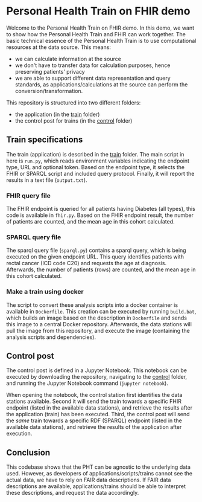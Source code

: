 # Personal Health Train on FHIR demo

Welcome to the Personal Health Train on FHIR demo. In this demo, we want to show how the Personal Health Train and FHIR can work together.
The basic technical essence of the Personal Health Train is to use computational resources at the data source. This means:
* we can calculate information at the source
* we don't have to transfer data for calculation purposes, hence preserving patients' privacy
* we are able to support different data representation and query standards, as applications/calculations at the source can perform the conversion/transformation.

This repository is structured into two different folders:
* the application (in the [train](./train) folder)
* the control post for trains (in the [control](./control) folder)

## Train specifications
The train (application) is described in the [train](./train) folder. The main script in here is `run.py`, which reads environment variables indicating the endpoint type, URL and optional token. Based on the endpoint type, it selects the FHIR or SPARQL script and included query protocol. Finally, it will report the results in a text file (`output.txt`).

### FHIR query file
The FHIR endpoint is queried for all patients having Diabetes (all types), this code is available in `fhir.py`. Based on the FHIR endpoint result, the number of patients are counted, and the mean age in this cohort calculated.

### SPARQL query file
The sparql query file (`sparql.py`) contains a sparql query, which is being executed on the given endpoint URL. This query identifies patients with rectal cancer (ICD code C20) and requests the age at diagnosis. Afterwards, the number of patients (rows) are counted, and the mean age in this cohort calculated.

### Make a train using docker
The script to convert these analysis scripts into a docker container is available in `Dockerfile`. This creation can be executed by running `build.bat`, which builds an image based on the description in `Dockerfile` and sends this image to a central Docker repository. Afterwards, the data stations will pull the image from this repository, and execute the image (containing the analysis scripts and dependencies).

## Control post
The control post is defined in a Jupyter Notebook. This notebook can be executed by downloading the repository, navigating to the [control](./control) folder, and running the Jupyter Notebook command (`jupyter notebook`).

When opening the notebook, the control station first identifies the data stations available. Second it will send the train towards a specific FHIR endpoint (listed in the available data stations), and retrieve the results after the application (train) has been executed.
Third, the control post will send the *same* train towards a specific RDF (SPARQL) endpoint (listed in the available data stations), and retrieve the results of the application after execution.

## Conclusion
This codebase shows that the PHT can be agnostic to the underlying data used. However, as developers of applications/scripts/trains cannot see the actual data, we have to rely on FAIR data descriptions. If FAIR data descriptions are available, applications/trains should be able to interpret these descriptions, and request the data accordingly.
